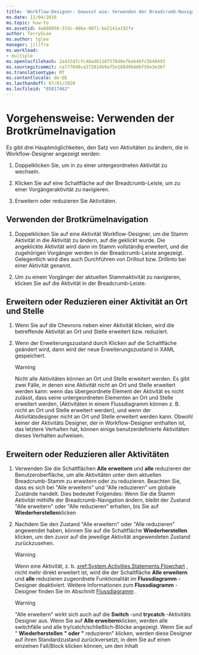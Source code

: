 ```yaml
---
title: 'Workflow-Designer: Gewusst wie: Verwenden der Breadcrumb-Navigation'
ms.date: 11/04/2016
ms.topic: how-to
ms.assetid: 4a688056-37dc-406a-9071-be2141e192fe
author: TerryGLee
ms.author: tglee
manager: jillfra
ms.workload:
- multiple
ms.openlocfilehash: 2a432d7cfc40ad6116f570d0e7beb4bfc5b40493
ms.sourcegitcommit: ca777040ca372014b9af5e188d9b60bf56e3e36f
ms.translationtype: MT
ms.contentlocale: de-DE
ms.lasthandoff: 07/01/2020
ms.locfileid: "85817462"
---
```

# <a name="how-to-use-breadcrumb-navigation"></a>Vorgehensweise: Verwenden der Brotkrümelnavigation

Es gibt drei Hauptmöglichkeiten, den Satz von Aktivitäten zu ändern, die in Workflow-Designer angezeigt werden:

1. Doppelklicken Sie, um in zu einer untergeordneten Aktivität zu wechseln.

2. Klicken Sie auf eine Schaltfläche auf der Breadcrumb-Leiste, um zu einer Vorgängeraktivität zu navigieren.

3. Erweitern oder reduzieren Sie Aktivitäten.

## <a name="using-breadcrumb-navigation"></a>Verwenden der Brotkrümelnavigation

1. Doppelklicken Sie auf eine Aktivität Workflow-Designer, um die Stamm Aktivität in die Aktivität zu ändern, auf die geklickt wurde. Die angeklickte Aktivität wird dann im Stamm vollständig erweitert, und die zugehörigen Vorgänger werden in der Breadcrumb-Leiste angezeigt. Gelegentlich wird dies auch Durchführen von Drillout bzw. Drillinto bei einer Aktivität genannt.

2. Um zu einem Vorgänger der aktuellen Stammaktivität zu navigieren, klicken Sie auf die Aktivität in der Breadcrumb-Leiste.

## <a name="expanding-or-collapsing-an-activity-in-place"></a>Erweitern oder Reduzieren einer Aktivität an Ort und Stelle

1. Wenn Sie auf die Chevrons neben einer Aktivität klicken, wird die betreffende Aktivität an Ort und Stelle erweitert bzw. reduziert.

2. Wenn der Erweiterungszustand durch Klicken auf die Schaltfläche geändert wird, dann wird der neue Erweiterungszustand in XAML gespeichert.

    > [!WARNING]
    > Nicht alle Aktivitäten können an Ort und Stelle erweitert werden. Es gibt zwei Fälle, in denen eine Aktivität nicht an Ort und Stelle erweitert werden kann: wenn das übergeordnete Element der Aktivität es nicht zulässt, dass seine untergeordneten Elementen an Ort und Stelle erweitert werden, (Aktivitäten in einem Flussdiagramm können z. B. nicht an Ort und Stelle erweitert werden), und wenn der Aktivitätsdesigner nicht an Ort und Stelle erweitert werden kann. Obwohl keiner der Aktivitäts Designer, der in Workflow-Designer enthalten ist, das letztere Verhalten hat, können einige benutzerdefinierte Aktivitäten dieses Verhalten aufweisen.

## <a name="expanding-all-or-collapsing-all-activities"></a>Erweitern oder Reduzieren aller Aktivitäten

1. Verwenden Sie die Schaltflächen **Alle erweitern** und **alle** reduzieren der Benutzeroberfläche, um alle Aktivitäten unter dem aktuellen Breadcrumb-Stamm zu erweitern oder zu reduzieren. Beachten Sie, dass es sich bei "Alle erweitern" und "Alle reduzieren" um globale Zustände handelt. Dies bedeutet Folgendes: Wenn Sie die Stamm Aktivität mithilfe der Breadcrumb-Navigation ändern, bleibt der Zustand "Alle erweitern" oder "Alle reduzieren" erhalten, bis Sie auf **Wiederherstellen**klicken

2. Nachdem Sie den Zustand "Alle erweitern" oder "Alle reduzieren" angewendet haben, können Sie auf die Schaltfläche **Wiederherstellen** klicken, um den zuvor auf die jeweilige Aktivität angewendeten Zustand zurückzusehen.

    > [!WARNING]
    > Wenn eine Aktivität, z. b. <xref:System.Activities.Statements.Flowchart> , nicht mehr direkt erweitert ist, wird die der Schaltfläche **Alle erweitern** und **alle** reduzieren zugeordnete Funktionalität im **Flussdiagramm** -Designer deaktiviert. Weitere Informationen zum **Flussdiagramm** -Designer finden Sie im Abschnitt [Flussdiagramm](../workflow-designer/flowchart-activity-designer.md) .

    > [!WARNING]
    > "Alle erweitern" wirkt sich auch auf die **Switch** -und **trycatch** -Aktivitäts Designer aus. Wenn Sie auf **Alle erweitern**klicken, werden alle switchfälle und alle try/catch/schließlich-Blöcke angezeigt. Wenn Sie auf " **Wiederherstellen** **" oder "** reduzieren" klicken, werden diese Designer auf ihren Standardzustand zurückversetzt, in dem Sie auf einen einzelnen Fall/Block klicken können, um den Inhalt

